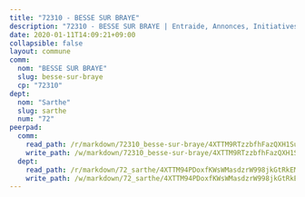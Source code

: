 ```yaml
---
title: "72310 - BESSE SUR BRAYE"
description: "72310 - BESSE SUR BRAYE | Entraide, Annonces, Initiatives"
date: 2020-01-11T14:09:21+09:00
collapsible: false
layout: commune
comm:
  nom: "BESSE SUR BRAYE"
  slug: besse-sur-braye
  cp: "72310"
dept:
  nom: "Sarthe"
  slug: sarthe
  num: "72"
peerpad:
  comm:
    read_path: /r/markdown/72310_besse-sur-braye/4XTTM9RTzzbfhFazQXH1SucVENjwT8MZQhmJgAfEcBGARzpVp
    write_path: /w/markdown/72310_besse-sur-braye/4XTTM9RTzzbfhFazQXH1SucVENjwT8MZQhmJgAfEcBGARzpVp-K3TgV1uhVTnQ4SwBwzxpK9ApDSLGAzSgbuLnFmCW9WP2R3HpWgRqEj1xboAmK5RDTioJjgMVo9CcMzTrrDUkxdFMj7MBTjYEq74YokB7eHAnR32WWQNwzn4JNEsc2QHNDYoShLgS
  dept:
    read_path: /r/markdown/72_sarthe/4XTTM94PDoxfKWsWMasdzrW998jkGtRkEM3CSUC42xSpuJKZ5
    write_path: /w/markdown/72_sarthe/4XTTM94PDoxfKWsWMasdzrW998jkGtRkEM3CSUC42xSpuJKZ5-K3TgTpjFyG67yVeuXvSAfSYzY4Yx2FMtDhgpv5HM2EDBJRVMn95z33xx4XjRNYNVaVsBPQ1t4pG9MoyNqwTqa8mcnEUB8rK4BMVbvUhCtGWCPSFnDCaT8GJTyimDgsCirLN3zswh
---
```


